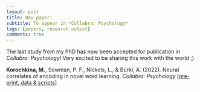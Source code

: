 ```yaml
---
layout: post
title: New paper!
subtitle: To appear in *Collabra: Psychology*
tags: [papers, research output]
comments: true
---
```


The last study from my PhD has now been accepted for publication in *Collabra: Psychology*! Very excited to be sharing this work with the world ;)

**Korochkina, M.**, Sowman, P. F., Nickels, L., & Bürki, A. (2022). Neural correlates of encoding in novel word learning. *Collabra: Psychology* [[pre-print, data & scripts]](https://osf.io/mg4kr/)
